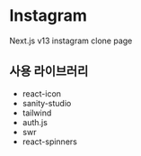 # Instagram

Next.js v13 instagram clone page

## 사용 라이브러리
- react-icon
- sanity-studio
- tailwind
- auth.js
- swr
- react-spinners